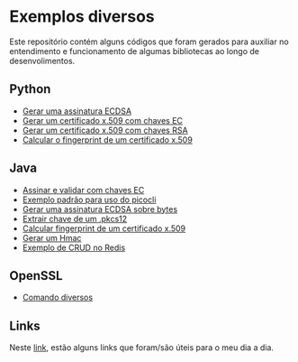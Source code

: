 # Exemplos diversos

Este repositório contém alguns códigos que foram gerados para auxiliar no entendimento e funcionamento de algumas bibliotecas ao longo de desenvolimentos.


## Python

- [Gerar uma assinatura ECDSA](Python/Assinatura-ECDSA.py)
- [Gerar um certificado x.509 com chaves EC](Python/certificado-x509-EC.py)
- [Gerar um certificado x.509 com chaves RSA](Python/certificado-x509-RSA.py)
- [Calcular o  fingerprint de um certificado x.509](Python/fingerprint-x509-base64URL.py)

## Java

- [Assinar e validar com chaves EC](Java/assinar_validar_EC.java)
- [Exemplo padrão para uso do picocli](Java/DefaultPicoCli.java)
- [Gerar uma assinatura ECDSA sobre bytes](Java/ECDSAExample.java)
- [Extrair chave de um .pkcs12](Java/ExtrairKey.java)
- [Calcular fingerprint de um certificado x.509](Java/FingerprintBase64URL.java)
- [Gerar um Hmac](Java/Hmac256.java)
- [Exemplo de CRUD no Redis](Java/RedisClient.java)

## OpenSSL

- [Comando diversos](/Openssl/openssl_examples.md)

## Links

Neste [link](https://hero.page/dashboard/edit/sNuhjE2MscUQZtaZXJbK), estão alguns links que foram/são úteis para o meu dia a dia.